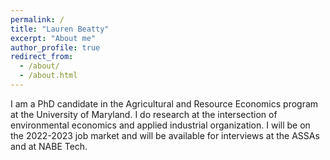```yaml
---
permalink: /
title: "Lauren Beatty"
excerpt: "About me"
author_profile: true
redirect_from: 
  - /about/
  - /about.html
---
```


I am a PhD candidate in the Agricultural and Resource Economics program at the University of Maryland.  I do research at the intersection of environmental economics and applied industrial organization.  I will be on the 2022-2023 job market and will be available for interviews at the ASSAs and at NABE Tech.

